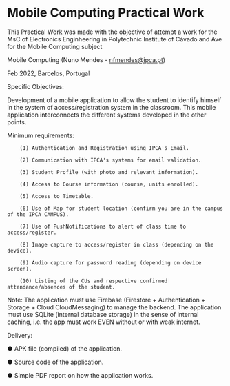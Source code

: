# Mobile Computing  Practical Work

This Practical Work was made with the objective of attempt a work for the MsC of Electronics Enginheering in Polytechnic Institute of Cávado and Ave for the Mobile Computing subject

Mobile Computing (Nuno Mendes - nfmendes@ipca.pt)

Feb 2022, Barcelos, Portugal

Specific Objectives:
    
  Development of a mobile application to allow the student to identify himself in the system of
  access/registration system in the classroom. This mobile application interconnects the different systems
  developed in the other points.
  
Minimum requirements:

        (1) Authentication and Registration using IPCA's Email.

        (2) Communication with IPCA's systems for email validation.
        
        (3) Student Profile (with photo and relevant information).
        
        (4) Access to Course information (course, units enrolled).
        
        (5) Access to Timetable.
        
        (6) Use of Map for student location (confirm you are in the campus of the IPCA CAMPUS).
        
        (7) Use of PushNotifications to alert of class time to access/register.
        
        (8) Image capture to access/register in class (depending on the device).
        
        (9) Audio capture for password reading (depending on device screen).
        
        (10) Listing of the CUs and respective confirmed attendance/absences of the student.
    
  Note: The application must use Firebase (Firestore + Authentication + Storage + Cloud CloudMessaging) to manage the backend. The application must use SQLite (internal database storage) in the sense of internal caching, i.e. the app must work EVEN without or with weak internet.
  
 Delivery:
        
   ● APK file (compiled) of the application.
        
   ● Source code of the application.
        
   ● Simple PDF report on how the application works.
